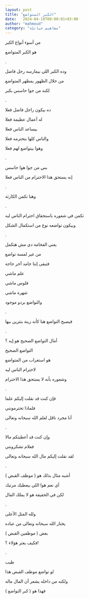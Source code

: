 ```yaml
---
layout: post
title: "الكبر المتواضع"
date:   2024-04-10T00:00:01+03:00
author: "mahmoud"
category: "مفاهيم حياتيّة"
---
```



من أسوء أنواع الكبر

هو الكبر المتواضع

.

وده الكبر اللي بيمارسه رجل فاضل

من خلال الظهور بمظهر المتواضع

لكنه من جوا حاسس بكبر

.

ده بيكون راجل فاضل فعلا

له أعمال عظيمة فعلا

بيساعد الناس فعلا

والناس كلها بتحترمه فعلا

وهوا بيتواضع لهم فعلا

.

بس من جوا هوا حاسس

إنه يستحق هذا الاحترام من الناس فعلا

.

وهنا تكمن الكارثة

.

تكمن في شعوره باستحقاق احترام الناس ليه

وبيكون تواضعه نوع من استكمال الشكل

.

يعني الفخامة دي مش هتكمل

من غير لمسة تواضع

فتبقى إنتا جامد آخر حاجة

علم ماشي

فلوس ماشي

شهرة ماشي

والتواضع بردو موجود

.

فيصبح التواضع هنا كأنه زينة بتتزين بيها

.

أمال التواضع الصحيح هو إيه ؟

التواضع الصحيح

هو استغراب من المتواضع

لاحترام الناس ليه

وشعوره بأنه لا يستحق هذا الاحترام

.

فإن كنت قد نقلت إليكم علما

فلماذا تحترمونني

أنا مجرد ناقل لعلم الله سبحانه وتعالى

.

وإن كنت قد أعطيتكم مالا

فعلام تشكرونني

لقد نقلت إليكم مال الله سبحانه وتعالى

.

أشبه مثال بذلك هو ( موظف القبض )

أي نعم هوا اللي بيعطيك مرتبك

لكن في الحقيقة هو لا يملك المال

.

ولله المثل الأعلى

يختار الله سبحانه وتعالى من عباده

بعض ( موظفين القبض )

فكيف يغتر هؤلاء ؟!

.

طيب

لو تواضع موظف القبض هذا

ولكنه من داخله يشعر أن المال ماله

فهذا هو ( كبر التواضع )
